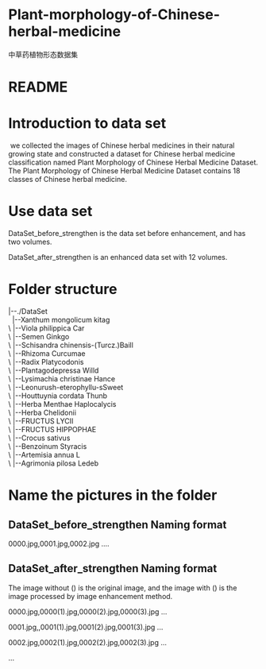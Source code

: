 # Plant-morphology-of-Chinese-herbal-medicine
中草药植物形态数据集
# README

# Introduction to data set

​		we collected the images of Chinese herbal medicines in their natural growing state and constructed a dataset for Chinese herbal medicine classification named Plant Morphology of Chinese Herbal Medicine Dataset. The Plant Morphology of Chinese Herbal Medicine Dataset contains 18 classes of Chinese herbal medicine.

# Use data set

DataSet_before_strengthen is the data set before enhancement, and has two volumes.

DataSet_after_strengthen is an enhanced data set with 12 volumes.

# Folder structure

|--./DataSet</br>
&nbsp;   |--Xanthum mongolicum kitag</br>
\   |--Viola philippica Car</br>
\   |--Semen Ginkgo</br>
\   |--Schisandra chinensis-(Turcz.)Baill</br>
\   |--Rhizoma Curcumae</br>
\   |--Radix Platycodonis</br>
\   |--Plantagodepressa Willd</br>
\   |--Lysimachia christinae Hance</br>
\   |--Leonurush-eterophyllu-sSweet</br>
\   |--Houttuynia cordata Thunb</br>
\   |--Herba Menthae Haplocalycis</br>
\   |--Herba Chelidonii</br>
\   |--FRUCTUS LYCII</br>
\   |--FRUCTUS HIPPOPHAE</br>
\   |--Crocus sativus</br>
\   |--Benzoinum Styracis</br>
\   |--Artemisia annua L</br>
\   |--Agrimonia pilosa Ledeb</br>



# Name the pictures in the folder

## DataSet_before_strengthen Naming format

0000.jpg,0001.jpg,0002.jpg ....

## DataSet_after_strengthen Naming format

The image without () is the original image, and the image with () is the image processed by image enhancement method.

0000.jpg,0000(1).jpg,0000(2).jpg,0000(3).jpg ...

0001.jpg,,0001(1).jpg,0001(2).jpg,0001(3).jpg ...

0002.jpg,0002(1).jpg,0002(2).jpg,0002(3).jpg ...

...


